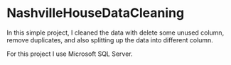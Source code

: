# NashvilleHouseDataCleaning

In this simple project, I cleaned the data with delete some unused column, remove duplicates, and also splitting up the data into different column.

For this project I use Microsoft SQL Server.
